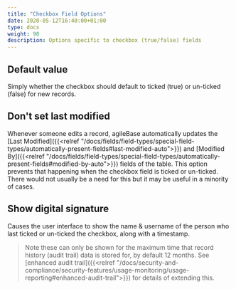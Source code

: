 ```yaml
---
title: "Checkbox Field Options"
date: 2020-05-12T16:40:00+01:00
type: docs
weight: 90
description: Options specific to checkbox (true/false) fields
---
```

## Default value
Simply whether the checkbox should default to ticked (true) or un-ticked (false) for new records.

## Don't set last modified
Whenever someone edits a record, agileBase automatically updates the [Last Modified]({{<relref "/docs/fields/field-types/special-field-types/automatically-present-fields#last-modified-auto">}}) and [Modified By]({{<relref "/docs/fields/field-types/special-field-types/automatically-present-fields#modified-by-auto">}}) fields of the table. This option prevents that happening when the checkbox field is ticked or un-ticked. There would not usually be a need for this but it may be useful in a minority of cases.

## Show digital signature
Causes the user interface to show the name & username of the person who last ticked or un-ticked the checkbox, along with a timestamp.

> Note these can only be shown for the maximum time that record history (audit trail) data is stored for, by default 12 months. See [enhanced audit trail]({{<relref "/docs/security-and-compliance/security-features/usage-monitoring/usage-reporting#enhanced-audit-trail">}}) for details of extending this.

